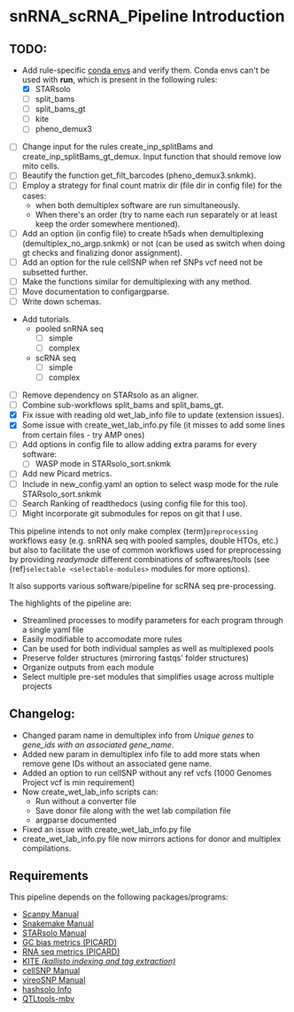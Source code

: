 # snRNA_scRNA_Pipeline Introduction
## TODO:


   - Add rule-specific [conda envs](https://snakemake.readthedocs.io/en/stable/snakefiles/deployment.html#integrated-package-management) and verify them. Conda envs can't be used with **run**, which is present in the following rules:
      - [x] STARsolo
      - [ ] split_bams
      - [ ] split_bams_gt
      - [ ] kite
      - [ ] pheno_demux3
   - [ ] Change input for the rules create_inp_splitBams and create_inp_splitBams_gt_demux. Input function that should remove low mito cells.
   - [ ] Beautify the function get_filt_barcodes (pheno_demux3.snkmk).
   - [ ] Employ a strategy for final count matrix dir (file dir in config file) for the cases:
     - when both demultiplex software are run simultaneously.
     - When there's an order (try to name each run separately or at least keep the order somewhere mentioned).
   - [ ] Add an option (in config file) to create h5ads when demultiplexing (demultiplex_no_argp.snkmk) or not (can be used as switch when doing gt checks and finalizing donor assignment).
   - [ ] Add an option for the rule cellSNP when ref SNPs vcf need not be subsetted further.
   - [ ] Make the functions similar for demultiplexing with any method.
   - [ ] Move documentation to configargparse.
   - [ ] Write down schemas.
   - Add tutorials.
	 - pooled snRNA seq
       - [ ] simple
       - [ ] complex
     - scRNA seq
	   - [ ] simple
       - [ ] complex
   - [ ] Remove dependency on STARsolo as an aligner.
   - [ ] Combine sub-workflows split_bams and split_bams_gt.
   - [x] Fix issue with reading old wet_lab_info file to update (extension issues).
   - [x] Some issue with create_wet_lab_info.py file (it misses to add some lines from certain files - try AMP ones)
   - [ ] Add options in config file to allow adding extra params for every software:
     - [ ] WASP mode in STARsolo_sort.snkmk
   - [ ] Add new Picard metrics.
   - [ ] Include in new_config.yaml an option to select wasp mode for the rule STARsolo_sort.snkmk
   - [ ] Search Ranking of readthedocs (using config file for this too).
   - [ ] Might incorporate git submodules for repos on git that I use.

This pipeline intends to not only make complex {term}`preprocessing` workflows easy (e.g. snRNA seq with pooled samples, double HTOs, etc.) but also to facilitate the use of common workflows used for preprocessing by providing *readymade* different combinations of softwares/tools (see {ref}`selectable <selectable-modules>` modules for more options). 

It also supports various software/pipeline for scRNA seq pre-processing.

The highlights of the pipeline are:
<ul>
	<li> Streamlined processes to modify parameters for each program through a single yaml file </li>
	<li> Easily modifiable to accomodate more rules </li>
	<li> Can be used for both individual samples as well as multiplexed pools </li>
	<li> Preserve folder structures (mirroring fastqs' folder structures) </li>
	<li> Organize outputs from each module </li>
	<li> Select multiple pre-set modules that simplifies usage across multiple projects </li>
</ul>


## Changelog:

  - Changed param name in demultiplex info from *Unique genes* to *gene_ids with an associated gene_name*.
  - Added new param in demultiplex info file to add more stats when remove gene IDs without an associated gene name.
  - Added an option to run cellSNP without any ref vcfs (1000 Genomes Project vcf is min requirement)
  - Now create_wet_lab_info scripts can:
    - Run without a converter file
    - Save donor file along with the wet lab compilation file
    - argparse documented
  - Fixed an issue with create_wet_lab_info.py file
  - create_wet_lab_info.py file now mirrors actions for donor and multiplex compilations.
  
  
## Requirements
This pipeline depends on the following packages/programs:
<ul>
	<li><a href="https://scanpy.readthedocs.io/en/stable/" name="sc">Scanpy Manual</a></li>
	<li><a href="https://snakemake.readthedocs.io/en/stable/" name="snk">Snakemake Manual</a></li>
	<li><a href="https://github.com/alexdobin/STAR/blob/master/docs/STARsolo.md" name="sts">STARsolo Manual</a> </li>
	<li><a href="https://broadinstitute.github.io/picard/command-line-overview.html#CollectGcBiasMetrics" name="gcb">GC bias metrics (PICARD)</a></li>
	<li><a href="https://broadinstitute.github.io/picard/command-line-overview.html#CollectRnaSeqMetrics" name="rna">RNA seq metrics (PICARD)</a></li>
	<li><a href="https://github.com/pachterlab/kite"name="kite">KITE <i>(kallisto indexing and tag extraction)</i></a></li>
	<li><a href="https://cellsnp-lite.readthedocs.io/en/latest/manual.html" name="csp">cellSNP Manual</a></li>
	<li><a href="https://vireosnp.readthedocs.io/en/latest/manual.html" name="cir">vireoSNP Manual</a></li>
	<li><a href="https://github.com/calico/solo#how-to-demultiplex-cell-hashing-data-using-hashsolo-cli" name="hsolo">hashsolo Info</a></li>
	<li><a href="https://qtltools.github.io/qtltools/pages/QTLtools-mbv.1.html" name="mbv">QTLtools-mbv</a></li>
</ul>

